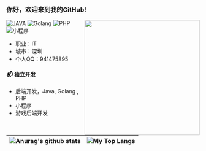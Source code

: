 ### 你好，欢迎来到我的GitHub!

<img align='right' src='http://www.jenyalestina.com/blog/wp-content/uploads/2019/05/web-development-1024x582.jpg' width='300'>

![JAVA](https://img.shields.io/badge/JAVA-%E8%AF%AD%E8%A8%80-green)
![Golang](https://img.shields.io/badge/Golang-%E8%AF%AD%E8%A8%80-green)
![PHP](https://img.shields.io/badge/PHP-%E8%AF%AD%E8%A8%80-blue)
![小程序](https://img.shields.io/badge/%E5%B0%8F%E7%A8%8B%E5%BA%8F-%E5%BC%80%E5%8F%91-green)

- 职业：IT
- 城市：深圳
- 个人QQ：941475895


#### 📬 独立开发

- 后端开发，Java, Golang , PHP
- 小程序
- 游戏后端开发


|![Anurag's github stats](https://github-readme-stats.vercel.app/api?username=mirrorgdit&show_icons=true&locale=en&hide_border=true)|![My Top Langs](https://github-readme-stats.vercel.app/api/top-langs/?username=mirrorgdit&locale=en&hide_border=true&layout=compact)|
|-|-|
